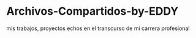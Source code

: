 # Archivos-Compartidos-by-EDDY
mis trabajos, proyectos echos en el transcurso de mi carrera profesional
